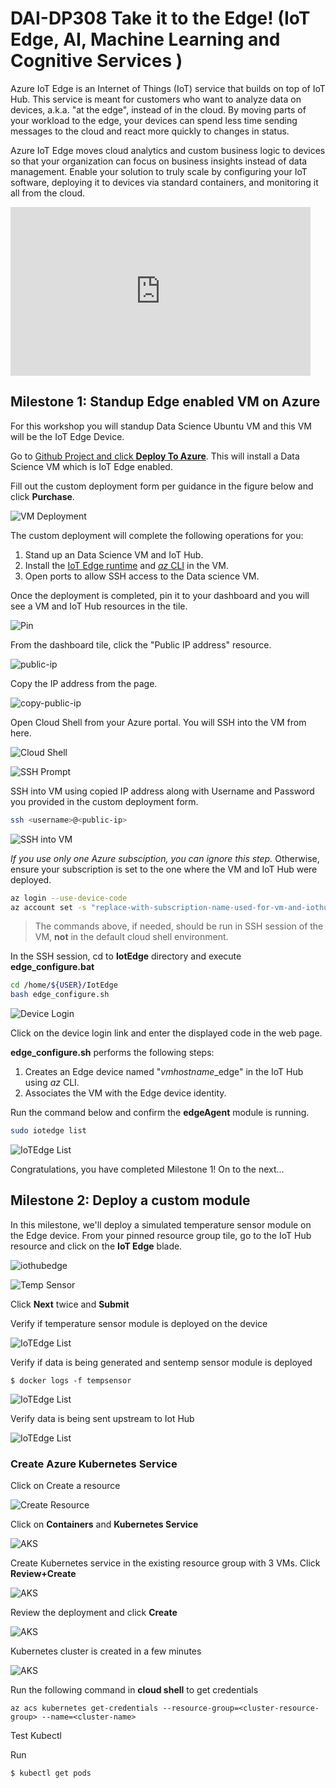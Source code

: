 # DAI-DP308 Take it to the Edge!  (IoT Edge, AI, Machine Learning and Cognitive Services )

Azure IoT Edge is an Internet of Things (IoT) service that builds on top of IoT Hub. This service is meant for customers who want to analyze data on devices, a.k.a. "at the edge", instead of in the cloud. By moving parts of your workload to the edge, your devices can spend less time sending messages to the cloud and react more quickly to changes in status.

Azure IoT Edge moves cloud analytics and custom business logic to devices so that your organization can focus on business insights instead of data management. Enable your solution to truly scale by configuring your IoT software, deploying it to devices via standard containers, and monitoring it all from the cloud.

<iframe src="https://channel9.msdn.com/Shows/Internet-of-Things-Show/Kubernetes-integration-with-Azure-IoT-Edge/player" width="480" height="270" allowFullScreen frameBorder="0"></iframe>

## Milestone 1: Standup Edge enabled VM on Azure

For this workshop you will standup Data Science Ubuntu VM and this VM will be the IoT Edge Device.

Go to [Github Project and click **Deploy To Azure**](
https://github.com/Azure/DataScienceVM/tree/master/Extensions/Iot
). This will install a Data Science VM which is IoT Edge enabled.

Fill out the custom deployment form per guidance in the figure below and click **Purchase**. 

![VM Deployment](images/custom-deployment-captions.png)

The custom deployment will complete the following operations for you:

1. Stand up an Data Science VM and IoT Hub.
2. Install the [IoT Edge runtime](https://docs.microsoft.com/en-my/azure/iot-edge/how-to-install-iot-edge-linux) and [*az* CLI](https://docs.microsoft.com/en-us/cli/azure/?view=azure-cli-latest) in the VM.
3. Open ports to allow SSH access to the Data science VM.

Once the deployment is completed, pin it to your dashboard and you will see a VM and IoT Hub resources in the tile.

![Pin](images/pin-to-dash.png)

From the dashboard tile, click the "Public IP address" resource.

![public-ip](images/public-ip.png)

Copy the IP address from the page.

![copy-public-ip](images/copy-public-ip.png)

Open Cloud Shell from your Azure portal. You will SSH into the VM from here.

![Cloud Shell](images/cloudshell.png)

![SSH Prompt](images/sshprompt.png)

SSH into VM using copied IP address along with Username and Password you provided in the custom deployment form.

```bash
ssh <username>@<public-ip>
```

![SSH into VM](images/sshintovm.png)

*If you use only one Azure subsciption, you can ignore this step.* Otherwise, ensure your subscription is set to the one where the VM and IoT Hub were deployed.

 ```bash
 az login --use-device-code
 az account set -s "replace-with-subscription-name-used-for-vm-and-iothub"
 ```
 >The commands above, if needed, should be run in SSH session of the VM, **not** in the default cloud shell environment.

In the SSH session, cd to **IotEdge** directory and execute **edge_configure.bat**

```bash
cd /home/${USER}/IotEdge
bash edge_configure.sh
```

![Device Login](images/devicelogin.png)

Click on the device login link and enter the displayed code in the web page.

 **edge_configure.sh** performs the following steps:

1. Creates an Edge device named "*vmhostname*_edge" in the IoT Hub using *az* CLI.
2. Associates the VM with the Edge device identity.

Run the command below and confirm the **edgeAgent** module is running.

```bash
sudo iotedge list
```

![IoTEdge List](images/iotedgelist.png)

Congratulations, you have completed Milestone 1! On to the next...

## Milestone 2: Deploy a custom module

In this milestone, we'll deploy a simulated temperature sensor module on the Edge device. From your pinned resource group tile, go to the IoT Hub resource and click on the **IoT Edge** blade.

![iothubedge](images/iothubedge.png)




![Temp Sensor](images/tempsensor.png)

Click **Next** twice and **Submit**

Verify if temperature sensor module is deployed on the device

![IoTEdge List](images/iotedgelisttempsensor.png)

Verify if data is being generated and sentemp sensor module is deployed

```
$ docker logs -f tempsensor
```

![IoTEdge List](images/dockerlogs.png)

Verify data is being sent upstream to Iot Hub

![IoTEdge List](images/iothubdata.png)

### Create Azure Kubernetes Service

Click on Create a resource

![Create Resource](images/create_resource.png)

Click on **Containers** and **Kubernetes Service**

![AKS](images/aks.png)

Create Kubernetes service in the existing resource group with 3 VMs. Click **Review+Create**

![AKS](images/createaks.png)

Review the deployment and click **Create**

![AKS](images/aksreviewcreate.png)

Kubernetes cluster is created in a few minutes

![AKS](images/askready.png)

Run the following command in **cloud shell** to get credentials

```code
az acs kubernetes get-credentials --resource-group=<cluster-resource-group> --name=<cluster-name>
```

Test Kubectl

Run
```code
$ kubectl get pods
```